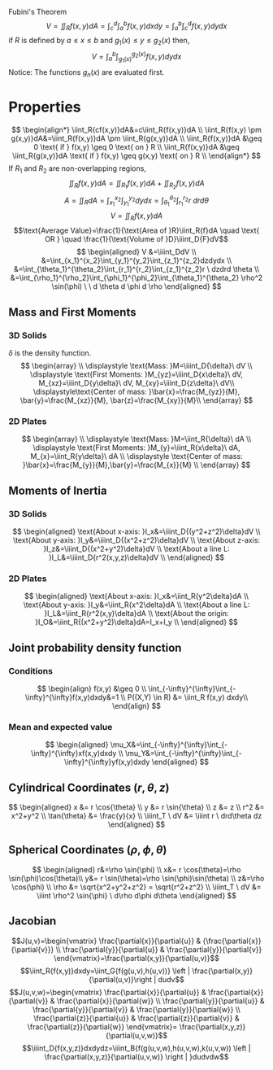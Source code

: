 Fubini's Theorem 
$$V=\iint_R{f(x,y)}dA=\int_c^d{\int_a^b{f(x,y)}}dxdy=\int_a^b{\int_c^d{f(x,y)}}dydx$$
if $R$ is defined by $a\leq x \leq b$ and $g_1(x) \leq y \leq g_2(x)$ then,
$$V=\int_a^b{\int_{g_1(x)}^{g_2(x)}{f(x,y)}}dydx$$
Notice: The functions $g_n(x)$ are evaluated first.
# Properties
$$
\begin{align*}
\iint_R{cf(x,y)}dA&=c\iint_R{f(x,y)}dA \\
\iint_R{f(x,y) \pm g(x,y)}dA&=\iint_R{f(x,y)}dA \pm \iint_R{g(x,y)}dA \\
\iint_R{f(x,y)}dA &\geq 0 \text{ if } f(x,y) \geq 0 \text{ on } R \\
\iint_R{f(x,y)}dA &\geq \iint_R{g(x,y)}dA \text{ if } f(x,y) \geq g(x,y) \text{ on } R \\ 
\end{align*}
$$
If $R_1$ and $R_2$ are non-overlapping regions, 
$$\iint_R{f(x,y)}dA=\iint_{R_1}{f(x,y)}dA+\iint_{R_2}{f(x,y)}dA$$
$$A=\iint_RdA=\int_{x_1}^{x_2}\int_{y_1}^{y_2}dydx=\int_{\theta_1}^{\theta_2}\int_{r_1}^{r_2}r\ drd \theta$$
$$V=\iint_R{f(x,y)}dA$$
$$\text{Average Value}=\frac{1}{\text{Area of }R}\iint_R{f}dA \quad \text{ OR } \quad \frac{1}{\text{Volume of }D}\iiint_D{F}dV$$
$$
\begin{aligned}
V &=\iiint_DdV \\ 
&=\int_{x_1}^{x_2}\int_{y_1}^{y_2}\int_{z_1}^{z_2}dzdydx \\
&=\int_{\theta_1}^{\theta_2}\int_{r_1}^{r_2}\int_{z_1}^{z_2}r \ dzdrd \theta \\
&=\int_{\rho_1}^{\rho_2}\int_{\phi_1}^{\phi_2}\int_{\theta_1}^{\theta_2} \rho^2 \sin(\phi) \ \ d \theta d \phi d \rho
\end{aligned}
$$
## Mass and First Moments
### 3D Solids
$\delta$ is the density function.
$$
\begin{array} \\
\displaystyle \text{Mass: }M=\iiint_D{\delta}\ dV \\
\displaystyle \text{First Moments: }M_{yz}=\iiint_D{x\delta}\ dV, M_{xz}=\iiint_D{y\delta}\ dV, M_{xy}=\iiint_D{z\delta}\ dV\\
\displaystyle\text{Center of mass: }\bar{x}=\frac{M_{yz}}{M}, \bar{y}=\frac{M_{xz}}{M}, \bar{z}=\frac{M_{xy}}{M}\\
\end{array}
$$
### 2D Plates
$$
\begin{array} \\
  \displaystyle  \text{Mass: }M=\iint_R{\delta}\ dA \\
  \displaystyle  \text{First Moments: }M_{y}=\iint_R{x\delta}\ dA, M_{x}=\iint_R{y\delta}\ dA \\ 
  \displaystyle  \text{Center of mass: }\bar{x}=\frac{M_{y}}{M},\bar{y}=\frac{M_{x}}{M} \\
\end{array}
$$
## Moments of Inertia 
### 3D Solids
$$
\begin{aligned}
    \text{About x-axis: }I_x&=\iiint_D{(y^2+z^2)\delta}dV \\ 
    \text{About y-axis: }I_y&=\iiint_D{(x^2+z^2)\delta}dV \\ 
    \text{About z-axis: }I_z&=\iiint_D{(x^2+y^2)\delta}dV \\ 
    \text{About a line L: }I_L&=\iiint_D{r^2(x,y,z)\delta}dV \\
\end{aligned}
$$
### 2D Plates
$$
\begin{aligned}
    \text{About x-axis: }I_x&=\iint_R{y^2\delta}dA \\
    \text{About y-axis: }I_y&=\iint_R{x^2\delta}dA \\
    \text{About a line L: }I_L&=\iint_R{r^2(x,y)\delta}dA \\
    \text{About the origin: }I_O&=\iint_R{(x^2+y^2)\delta}dA=I_x+I_y \\
\end{aligned}
$$
## Joint probability density function
### Conditions
$$
\begin{align}
    f(x,y) &\geq 0 \\
    \int_{-\infty}^{\infty}\int_{-\infty}^{\infty}f(x,y)dxdy&=1 \\
    P((X,Y) \in R) &= \iint_R f(x,y) dxdy\\
\end{align}
$$
### Mean and expected value
$$
\begin{aligned}
\mu_X&=\int_{-\infty}^{\infty}\int_{-\infty}^{\infty}xf(x,y)dxdy \\
\mu_Y&=\int_{-\infty}^{\infty}\int_{-\infty}^{\infty}yf(x,y)dxdy
\end{aligned}
$$
## Cylindrical Coordinates $(r,\theta,z)$
$$
\begin{aligned}
    x &= r \cos{\theta} \\
    y &= r \sin{\theta} \\
    z &= z \\
    r^2 &= x^2+y^2 \\
    \tan{\theta} &= \frac{y}{x} \\
    \iiint_T \ dV &= \iiint r \ drd\theta dz
\end{aligned}
$$
## Spherical Coordinates $(\rho, \phi, \theta)$
$$
\begin{aligned}
r&=\rho \sin(\phi) \\ 
x&= r \cos(\theta)=\rho \sin(\phi)\cos(\theta)\\ 
y&= r \sin(\theta)=\rho \sin(\phi)\sin(\theta) \\
z&=\rho \cos(\phi) \\
\rho &= \sqrt{x^2+y^2+z^2} = \sqrt{r^2+z^2} \\
\iiint_T \ dV &= \iiint \rho^2 \sin{\phi} \ d\rho d\phi d\theta
\end{aligned}
$$
## Jacobian
$$J(u,v)=\begin{vmatrix} \frac{\partial{x}}{\partial{u}} & {\frac{\partial{x}}{\partial{v}}} \\
 \frac{\partial{y}}{\partial{u}} & \frac{\partial{y}}{\partial{v}} \end{vmatrix}=\frac{\partial(x,y)}{\partial(u,v)}$$
$$\iint_R{f(x,y)}dxdy=\iint_G{f(g(u,v),h(u,v))} \left | \frac{\partial(x,y)}{\partial(u,v)}\right | dudv$$
$$J(u,v,w)=\begin{vmatrix} \frac{\partial{x}}{\partial{u}} & \frac{\partial{x}}{\partial{v}} & \frac{\partial{x}}{\partial{w}} \\
 \frac{\partial{y}}{\partial{u}} & \frac{\partial{y}}{\partial{v}} & \frac{\partial{y}}{\partial{w}} \\
\frac{\partial{z}}{\partial{u}} & \frac{\partial{z}}{\partial{v}} & \frac{\partial{z}}{\partial{w}} \end{vmatrix}= \frac{\partial(x,y,z)}{\partial(u,v,w)}$$
$$\iiint_D{f(x,y,z)}dxdydz=\iiint_B{f(g(u,v,w),h(u,v,w),k(u,v,w)) \left | \frac{\partial(x,y,z)}{\partial(u,v,w)} \right | }dudvdw$$